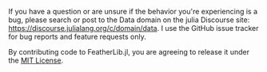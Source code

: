 If you have a question or are unsure if the behavior you're experiencing
is a bug, please search or post to the Data domain on the julia Discourse
site: https://discourse.julialang.org/c/domain/data. I use the GitHub
issue tracker for bug reports and feature requests only.

By contributing code to FeatherLib.jl, you are agreeing to release it under
the [MIT License](https://github.com/davidanthoff/FeatherLib.jl/blob/master/LICENSE.md).
